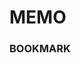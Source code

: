 # MEMO


### BOOKMARK 
 

 
### 
 
 
     
  

     
    
        
   
       
               
   
            
